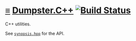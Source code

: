 # [≡](#contents) [Dumpster.C++](#) [![Build Status](https://travis-ci.org/per-framework/dumpster.cpp.svg?branch=v1)](https://travis-ci.org/per-framework/dumpster.cpp)

C++ utilities.

See [`synopsis.hpp`](provides/include/dumpster_v1/synopsis.hpp) for the API.
